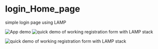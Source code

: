 # login_Home_page
simple login page using LAMP


![App demo](https://github.com/josephskrzysowski/login_Home_page/blob/master/img/images/phpRegistrationForm.gif?raw=true)
![quick demo of working registration form with LAMP stack](http://login_Home_page/img/phpRegistrationForm.gif )


![quick demo of working registration form with LAMP stack](https://raw.githubusercontent.com/josephskrzysowski/login_Home_page/master/login_Home_page/img/phpRegistrationForm.gif )